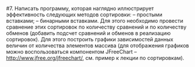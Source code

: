 #7.	Написать программу, которая наглядно иллюстрирует эффективность следующих методов сортировки:
–	простыми вставками;
–	бинарными вставками.
Для этого необходимо провести сравнение этих сортировок по количеству сравнений и по количеству обменов (добавить подсчет сравнений и обменов в реализацию сортировок). Для этого построить графики зависимостей данных величин от количества элементов массива (для отображения графиков можно воспользоваться компонентом JFreeChart – http://www.jfree.org/jfreechart/, см. пример к лекции по сортировкам).
